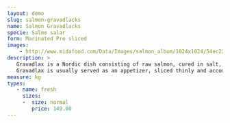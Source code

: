 ```yaml
---
layout: demo
slug: salmon-gravadlacks
name: Salmon Gravadlacks
specie: Salmo salar
form: Marinated Pre sliced
images:
    - http://www.midafood.com/Data/Images/salmon_album/1024x1024/54ec224bb87e8396.jpg
description: >
   Gravadlax is a Nordic dish consisting of raw salmon, cured in salt, sugar, and dill.
   Gravadlax is usually served as an appetizer, sliced thinly and accompanied by hovmästarsås (literally steward sauce, also known as gravlaxsås), a dill and mustard sauce, either on bread of some kind, or with boiled potatoes.
measure: kg
types:
   - name: fresh
     sizes:
     -  size: normal
        price: 149.00
---
```

